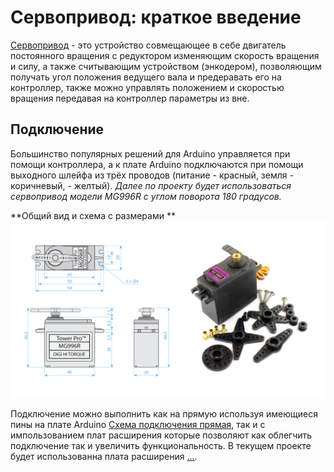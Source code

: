 # Сервопривод: краткое введение

[Сервопривод](https://habr.com/ru/articles/750222/#:~:text=22-,%D0%A3%D1%81%D1%82%D1%80%D0%BE%D0%B9%D1%81%D1%82%D0%B2%D0%BE%20%D1%81%D0%B5%D1%80%D0%B2%D0%BE%D0%BF%D1%80%D0%B8%D0%B2%D0%BE%D0%B4%D0%B0,-%D0%94%D0%BB%D1%8F%20%D1%81%D0%B2%D0%BE%D0%B5%D0%B9%20%D1%80%D0%B0%D0%B1%D0%BE%D1%82%D1%8B) - это устройство совмещающее в себе двигатель постоянного вращения с редуктором изменяющим скорость вращения и силу, а также считывающим устройством (энкодером), позволяющим получать угол положения ведущего вала и предеравать его на контроллер, также можно управлять положением и скоростью вращения передавая на контроллер параметры из вне.

## Подключение  
Большинство популярных решений для Arduino управляется при помощи контроллера, а к плате Arduino подключаются при помощи  выходного шлейфа из трёх проводов (питание - красный, земля - коричневый,  - желтый). *Далее по проекту будет использоваться сервопривод модели MG996R с углом поворота 180 градусов.*  

**Общий вид и схема с размерами **
<picture>
 <source media="(prefers-color-scheme: dark)" srcset="https://github.com/EngineerZavoda/ROSE-Robotic-Open-Source-Education/blob/9514f9716fee31dc185fbe311bff393d21c90672/ROBO-HAND_BEGINNER/Image/ServoMotor/MG996R_FIG1.png">
 <source media="(prefers-color-scheme: light)" srcset="https://github.com/EngineerZavoda/ROSE-Robotic-Open-Source-Education/blob/9514f9716fee31dc185fbe311bff393d21c90672/ROBO-HAND_BEGINNER/Image/ServoMotor/MG996R_FIG1.png">
 <img alt="YOUR-ALT-TEXT" src="https://github.com/EngineerZavoda/ROSE-Robotic-Open-Source-Education/blob/9514f9716fee31dc185fbe311bff393d21c90672/ROBO-HAND_BEGINNER/Image/ServoMotor/MG996R_FIG1.png">
</picture>

Подключение можно выполнить как на прямую используя имеющиеся пины на плате Arduino [Схема подключения прямая](Image\ServoMotor\DirectConnection.gif), так и с импользованием плат расширения которые позволяют как облегчить подключение так и увеличить функциональность. В текущем проекте будет использованна плата расширения [...](...).
